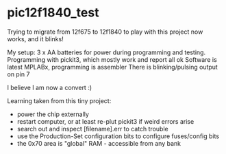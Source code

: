 # pic12f1840_test
Trying to migrate from 12f675 to 12f1840 to play with 
this project now works, and it blinks!

My setup: 3 x AA batteries for power during programming and testing.
Programming with pickit3, which mostly work and report all ok
Software is latest MPLABx, programming is assembler
There is blinking/pulsing output on pin 7

I believe I am now a convert :)

Learning taken from this tiny project:
- power the chip externally
- restart computer, or at least re-plut pickit3 if weird errors arise
- search out and inspect [filename].err to catch trouble 
- use the Production-Set configuration bits to configure fuses/config bits
- the 0x70 area is "global" RAM - accessible from any bank

